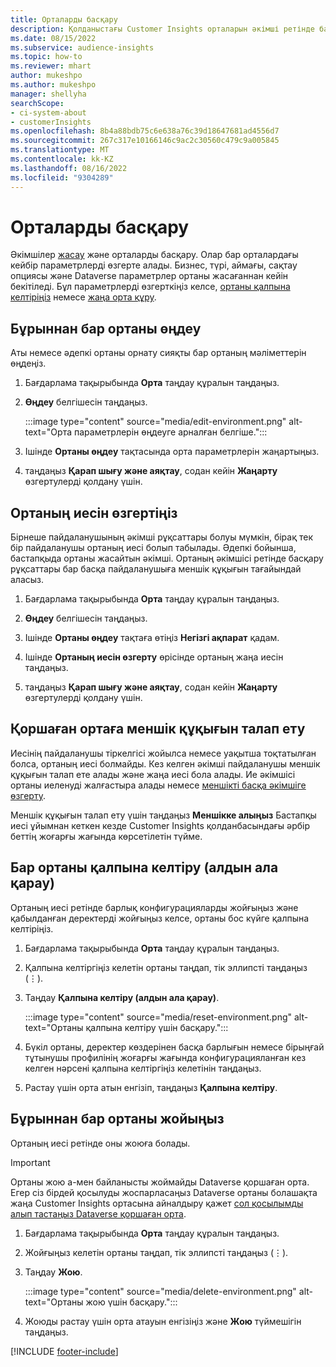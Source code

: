 ```yaml
---
title: Орталарды басқару
description: Қолданыстағы Customer Insights орталарын әкімші ретінде басқару жолын үйреніңіз."
ms.date: 08/15/2022
ms.subservice: audience-insights
ms.topic: how-to
ms.reviewer: mhart
author: mukeshpo
ms.author: mukeshpo
manager: shellyha
searchScope:
- ci-system-about
- customerInsights
ms.openlocfilehash: 8b4a88bdb75c6e638a76c39d18647681ad4556d7
ms.sourcegitcommit: 267c317e10166146c9ac2c30560c479c9a005845
ms.translationtype: MT
ms.contentlocale: kk-KZ
ms.lasthandoff: 08/16/2022
ms.locfileid: "9304289"
---
```

# <a name="manage-environments"></a>Орталарды басқару

Әкімшілер [жасау](create-environment.md) және орталарды басқару. Олар бар орталардағы кейбір параметрлерді өзгерте алады. Бизнес, түрі, аймағы, сақтау опциясы және Dataverse параметрлер ортаны жасағаннан кейін бекітіледі. Бұл параметрлерді өзгерткіңіз келсе, [ортаны қалпына келтіріңіз](#reset-an-existing-environment-preview) немесе [жаңа орта құру](create-environment.md).

## <a name="edit-an-existing-environment"></a>Бұрыннан бар ортаны өңдеу

Аты немесе әдепкі ортаны орнату сияқты бар ортаның мәліметтерін өңдеңіз.

1. Бағдарлама тақырыбында **Орта** таңдау құралын таңдаңыз.

1. **Өңдеу** белгішесін таңдаңыз.

   :::image type="content" source="media/edit-environment.png" alt-text="Орта параметрлерін өңдеуге арналған белгіше.":::

1. Ішінде **Ортаны өңдеу** тақтасында орта параметрлерін жаңартыңыз.

1. таңдаңыз **Қарап шығу және аяқтау**, содан кейін **Жаңарту** өзгертулерді қолдану үшін.

## <a name="change-the-owner-of-an-environment"></a>Ортаның иесін өзгертіңіз

Бірнеше пайдаланушының әкімші рұқсаттары болуы мүмкін, бірақ тек бір пайдаланушы ортаның иесі болып табылады. Әдепкі бойынша, бастапқыда ортаны жасайтын әкімші. Ортаның әкімшісі ретінде басқару рұқсаттары бар басқа пайдаланушыға меншік құқығын тағайындай аласыз.

1. Бағдарлама тақырыбында **Орта** таңдау құралын таңдаңыз.

1. **Өңдеу** белгішесін таңдаңыз.

1. Ішінде **Ортаны өңдеу** тақтаға өтіңіз **Негізгі ақпарат** қадам.

1. Ішінде **Ортаның иесін өзгерту** өрісінде ортаның жаңа иесін таңдаңыз.  

1. таңдаңыз **Қарап шығу және аяқтау**, содан кейін **Жаңарту** өзгертулерді қолдану үшін.

## <a name="claim-ownership-of-an-environment"></a>Қоршаған ортаға меншік құқығын талап ету

Иесінің пайдаланушы тіркелгісі жойылса немесе уақытша тоқтатылған болса, ортаның иесі болмайды. Кез келген әкімші пайдаланушы меншік құқығын талап ете алады және жаңа иесі бола алады. Ие әкімшісі ортаны иеленуді жалғастыра алады немесе [меншікті басқа әкімшіге өзгерту](#change-the-owner-of-an-environment).

Меншік құқығын талап ету үшін таңдаңыз **Меншікке алыңыз** Бастапқы иесі ұйымнан кеткен кезде Customer Insights қолданбасындағы әрбір беттің жоғарғы жағында көрсетілетін түйме.

## <a name="reset-an-existing-environment-preview"></a>Бар ортаны қалпына келтіру (алдын ала қарау)

Ортаның иесі ретінде барлық конфигурацияларды жойғыңыз және қабылданған деректерді жойғыңыз келсе, ортаны бос күйге қалпына келтіріңіз.

1. Бағдарлама тақырыбында **Орта** таңдау құралын таңдаңыз.

1. Қалпына келтіргіңіз келетін ортаны таңдап, тік эллипсті таңдаңыз (&vellip;).

1. Таңдау **Қалпына келтіру (алдын ала қарау)**.

   :::image type="content" source="media/reset-environment.png" alt-text="Ортаны қалпына келтіру үшін басқару.":::

1. Бүкіл ортаны, деректер көздерінен басқа барлығын немесе бірыңғай тұтынушы профилінің жоғарғы жағында конфигурацияланған кез келген нәрсені қалпына келтіргіңіз келетінін таңдаңыз.

1. Растау үшін орта атын енгізіп, таңдаңыз **Қалпына келтіру**.

## <a name="delete-an-existing-environment"></a>Бұрыннан бар ортаны жойыңыз

Ортаның иесі ретінде оны жоюға болады.

> [!IMPORTANT]
> Ортаны жою a-мен байланысты жоймайды Dataverse қоршаған орта. Егер сіз бірдей қосылуды жоспарласаңыз Dataverse ортаны болашақта жаңа Customer Insights ортасына айналдыру қажет [сол қосылымды алып тастаңыз Dataverse қоршаған орта](customer-insights-dataverse.md#remove-an-existing-connection-to-a-dataverse-environment).

1. Бағдарлама тақырыбында **Орта** таңдау құралын таңдаңыз.

1. Жойғыңыз келетін ортаны таңдап, тік эллипсті таңдаңыз (&vellip;). 

1. Таңдау **Жою**.

   :::image type="content" source="media/delete-environment.png" alt-text="Ортаны жою үшін басқару.":::

1. Жоюды растау үшін орта атауын енгізіңіз және **Жою** түймешігін таңдаңыз.

[!INCLUDE [footer-include](includes/footer-banner.md)]
